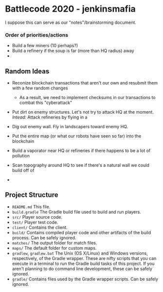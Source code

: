 # Battlecode 2020 - jenkinsmafia

I suppose this can serve as our "notes"/brainstorming document.

### Order of priorities/actions
- Build a few miners (10 perhaps?)
- Build a refinery if the soup is far (more than HQ radius) away
-

## Random Ideas

- Reconize blockchain transactions that aren't our own and resubmit them with a few random changes
    - As a result, we need to implement checksums in our transactions to combat this "cyberattack"

- Put dirt on enemy structures. Let's not try to attack HQ at the moment. *Intead:*
  Attack refineries by flying in a

- Dig out enemy wall. Fly in landscapers toward enemy HQ.

- Put the entire map (or what our robots have seen so far) into the blockchain

- Build a vaporator near HQ or refineries if there happens to be a lot of pollution

- Scan topography around HQ to see if there's a natural wall we could build off of

-

## Project Structure

- `README.md`
    This file.
- `build.gradle`
    The Gradle build file used to build and run players.
- `src/`
    Player source code.
- `test/`
    Player test code.
- `client/`
    Contains the client.
- `build/`
    Contains compiled player code and other artifacts of the build process. Can be safely ignored.
- `matches/`
    The output folder for match files.
- `maps/`
    The default folder for custom maps.
- `gradlew`, `gradlew.bat`
    The Unix (OS X/Linux) and Windows versions, respectively, of the Gradle wrapper. These are nifty scripts that you can execute in a terminal to run the Gradle build tasks of this project. If you aren't planning to do command line development, these can be safely ignored.
- `gradle/`
    Contains files used by the Gradle wrapper scripts. Can be safely ignored.


